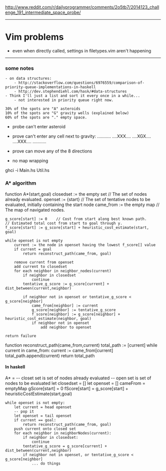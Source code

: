 http://www.reddit.com/r/dailyprogrammer/comments/2o5tb7/2014123_challenge_191_intermediate_space_probe/

---
# Vim problems
- even when directly called, settings in filetypes.vim aren't happening

---

### some notes
    - on data structures:
        - http://stackoverflow.com/questions/6976559/comparison-of-priority-queue-implementations-in-haskell
        - http://dev.stephendiehl.com/hask/#data-structures
    - Think I'll just a list and sort it every once in a while...
        - not interested in priority queue right now. 

    30% of the spots are "A" asteroids
    10% of the spots are "G" gravity wells (explained below)
    60% of the spots are "." empty space.

- probe can't enter asteroid
- prove can't enter any cell next to gravity:
...........
....XXX....
....XGX....
....XXX....
...........

- prove can move any of the 8 directions
- no map wrapping

ghci -i Main.hs Util.hs

### A* algorithm
function A*(start,goal)
    closedset := the empty set    // The set of nodes already evaluated.
    openset := {start}    // The set of tentative nodes to be evaluated, initially containing the start node
    came_from := the empty map    // The map of navigated nodes.
 
    g_score[start] := 0    // Cost from start along best known path.
    // Estimated total cost from start to goal through y.
    f_score[start] := g_score[start] + heuristic_cost_estimate(start, goal)
 
    while openset is not empty
        current := the node in openset having the lowest f_score[] value
        if current = goal
            return reconstruct_path(came_from, goal)
 
        remove current from openset
        add current to closedset
        for each neighbor in neighbor_nodes(current)
            if neighbor in closedset
                continue
            tentative_g_score := g_score[current] + dist_between(current,neighbor)
 
            if neighbor not in openset or tentative_g_score < g_score[neighbor] 
                came_from[neighbor] := current
                g_score[neighbor] := tentative_g_score
                f_score[neighbor] := g_score[neighbor] + heuristic_cost_estimate(neighbor, goal)
                if neighbor not in openset
                    add neighbor to openset
 
    return failure
 
function reconstruct_path(came_from,current)
    total_path := [current]
    while current in came_from:
        current := came_from[current]
        total_path.append(current)
    return total_path



#### In haskell

A* = 
    -- closet set is set of nodes already evaluated
    -- open set is set of nodes to be evaluated
    let closedset = []
    let openset   = []
    cameFrom = emptyMap
    gScore[start] = 0
    fScore[start] = g_score[start] + heuristicCostEstimate(start,goal)
    
    while openset is not empty:
        let current = head openset
        -- pop it
        let openset = tail openset
        if current == goal:
            return reconstruct_path(came_from, goal)
        push current onto closed set
        for each neighbor in neighborNodes(current):
            if neighbor in closedset:
                continue
            tentative_g_score = g_score[current] + dist_between(current,neighbor)
            if neighbor not in openset, or tentative_g_score < g_score[neighbor]
                ... do things












